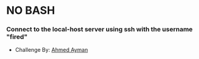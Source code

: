 # NO BASH

### Connect to the local-host server using ssh with the username "fired"

- Challenge By: [Ahmed Ayman](https://github.com/a7medayman6) 
